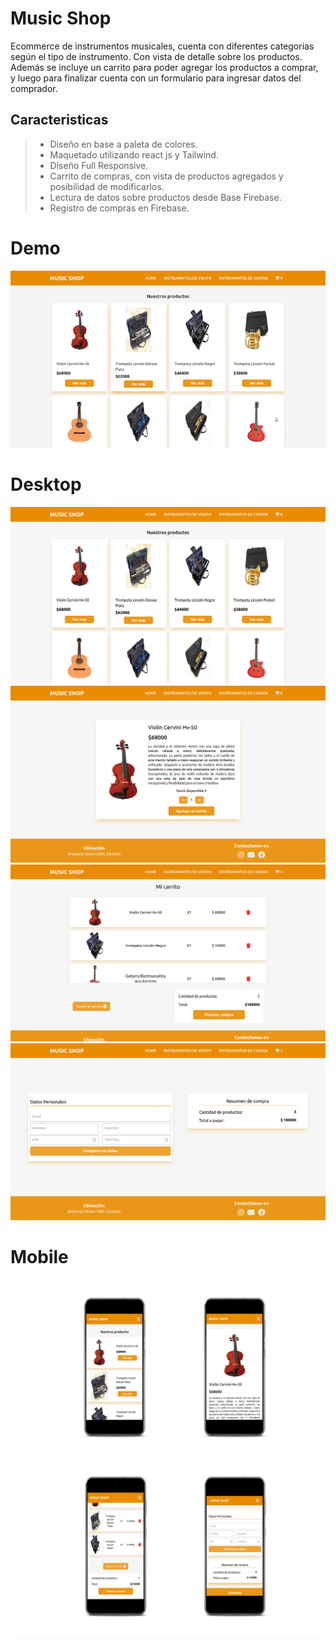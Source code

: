 # Music Shop

Ecommerce de instrumentos musicales, cuenta con diferentes categorias según el tipo de instrumento. Con vista de detalle sobre los productos. Además se incluye un carrito para poder agregar los productos a comprar, y luego para finalizar cuenta con un formulario para ingresar datos del comprador.

## Caracteristicas

> * Diseño en base a paleta de colores.
> * Maquetado utilizando react js y Tailwind.
> * Diseño Full Responsive.
> * Carrito de compras, con vista de productos agregados y posibilidad de modificarlos.
> * Lectura de datos sobre productos desde Base Firebase.
> * Registro de compras en Firebase.

# Demo
![drinkShop](./src/assets/MusicShop.gif)

# Desktop

![musicShop](./src/assets/desktop.png)
![musicShop](./src/assets/desktop2.png)
![musicShop](./src/assets/desktop3.png)
![musicShop](./src/assets/desktop4.png)

# Mobile

![musicShop](./src/assets/mobile1.png)
![musicShop](./src/assets/mobile2.png)

